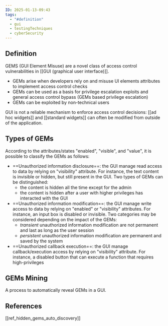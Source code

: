 ```yaml
---
ID: 2025-01-13-09:43
tags:
  - "#definition"
  - gui
  - testingTechniques
  - cyberSecurity
---
```

## Definition

GEMS (GUI Element Misuse) are a novel class of access control vulnerabilities in [[GUI (graphical user interface)]].
- GEMs arise when developers rely on and misuse UI elements attributes to implement access control checks
- GEMs can be used as a basis for privilege escalation exploits and general access control bypass (GEMs based privilege escalation)
- GEMs can be exploited by non-technical users

GUI is not a reliable mechanism to enforce access control decisions: [[ad hoc widgets]] and [[standard widgets]] can often be modified from outside of the application.

## Types of GEMs

According to the attributes/states "enabled", "visible", and "value", it is possible to classify the GEMs as follows:
- ==Unauthorized information disclosure==: the GUI manage read access to data by relying on "visibility" attribute. For instance, the text content is invisible or hidden, but still present in the GUI. Two types of GEMs can be distinguished: 
	- the content is hidden all the time except for the admin
	- the content is hidden after a user with higher privileges has interacted with the GUI
- ==Unauthorized information modification==: the GUI manage write access to data by relying on "enabled" or "visibility" attributes. For instance, an input box is disabled or invisible. Two categories may be considered depending on the impact of the GEMs:
	- *transient* unauthorized information modification are not permanent and last as long as the user session
	- *persistent* unauthorized information modification are permanent and saved by the system
- ==Unauthorized callback execution==: the GUI manage callback/execution access by relying on "visibility" attribute. For instance, a disabled button that can execute a function that requires high-privileges

## GEMs Mining

A process to automatically reveal GEMs in a GUI. 

## References
[[ref_hidden_gems_auto_discovery]]